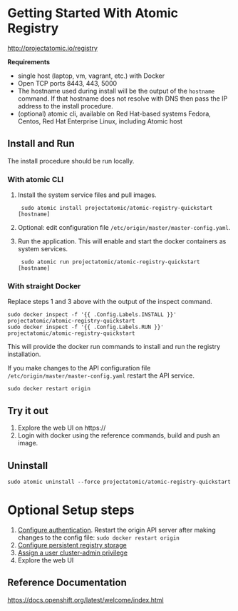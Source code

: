 # Getting Started With Atomic Registry

http://projectatomic.io/registry

**Requirements**

- single host (laptop, vm, vagrant, etc.) with Docker
- Open TCP ports 8443, 443, 5000
- The hostname used during install will be the output of the `hostname` command. If that hostname does not resolve with DNS then pass the IP address to the install procedure.
- (optional) atomic cli, available on Red Hat-based systems Fedora, Centos, Red Hat Enterprise Linux, including Atomic host

## Install and Run

The install procedure should be run locally.

### With atomic CLI

1. Install the system service files and pull images.

        sudo atomic install projectatomic/atomic-registry-quickstart [hostname]
1. Optional: edit configuration file `/etc/origin/master/master-config.yaml`.
1. Run the application. This will enable and start the docker containers as system services.

        sudo atomic run projectatomic/atomic-registry-quickstart [hostname]

### With straight Docker

Replace steps 1 and 3 above with the output of the inspect command.

    sudo docker inspect -f '{{ .Config.Labels.INSTALL }}' projectatomic/atomic-registry-quickstart
    sudo docker inspect -f '{{ .Config.Labels.RUN }}' projectatomic/atomic-registry-quickstart

This will provide the docker run commands to install and run the registry installation.

If you make changes to the API  configuration file `/etc/origin/master/master-config.yaml` restart the API service.

    sudo docker restart origin

## Try it out

1. Explore the web UI on https://<hostname>
1. Login with docker using the reference commands, build and push an image.

## Uninstall

    sudo atomic uninstall --force projectatomic/atomic-registry-quickstart

# Optional Setup steps

1. [Configure authentication](https://docs.openshift.org/latest/install_config/configuring_authentication.html). Restart the origin API server after making changes to the config file: `sudo docker restart origin` 
1. [Configure persistent registry storage](https://docs.openshift.org/latest/install_config/install/docker_registry.html#advanced-overriding-the-registry-configuration)
1. [Assign a user cluster-admin privilege](https://docs.openshift.org/latest/admin_guide/manage_authorization_policy.html#managing-role-bindings)
1. Explore the web UI

## Reference Documentation

https://docs.openshift.org/latest/welcome/index.html
